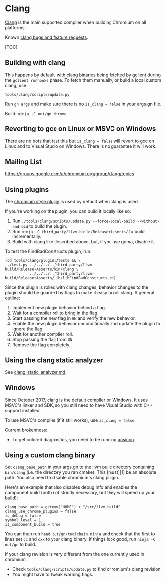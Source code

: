 # Clang

[Clang](http://clang.llvm.org/) is the main supported compiler when
building Chromium on all platforms.

Known [clang bugs and feature
requests](http://code.google.com/p/chromium/issues/list?q=label:clang).

[TOC]

## Building with clang

This happens by default, with clang binaries being fetched by gclient
during the `gclient runhooks` phase. To fetch them manually, or build
a local custom clang, use

    tools/clang/scripts/update.py

Run `gn args` and make sure there is no `is_clang = false` in your args.gn file.

Build: `ninja -C out/gn chrome`

## Reverting to gcc on Linux or MSVC on Windows

There are no bots that test this but `is_clang = false` will revert to
gcc on Linux and to Visual Studio on Windows. There is no guarantee it
will work.

## Mailing List

https://groups.google.com/a/chromium.org/group/clang/topics

## Using plugins

The
[chromium style plugin](https://dev.chromium.org/developers/coding-style/chromium-style-checker-errors)
is used by default when clang is used.

If you're working on the plugin, you can build it locally like so:

1.  Run `./tools/clang/scripts/update.py --force-local-build --without-android`
    to build the plugin.
1.  Run `ninja -C third_party/llvm-build/Release+Asserts/` to build incrementally.
1.  Build with clang like described above, but, if you use goma, disable it.

To test the FindBadConstructs plugin, run:

    (cd tools/clang/plugins/tests && \
     ./test.py ../../../../third_party/llvm-build/Release+Asserts/bin/clang \
               ../../../../third_party/llvm-build/Release+Asserts/lib/libFindBadConstructs.so)

Since the plugin is rolled with clang changes, behavior changes to the plugin
should be guarded by flags to make it easy to roll clang. A general outline:
1.  Implement new plugin behavior behind a flag.
1.  Wait for a compiler roll to bring in the flag.
1.  Start passing the new flag in `GN` and verify the new behavior.
1.  Enable the new plugin behavior unconditionally and update the plugin to
    ignore the flag.
1.  Wait for another compiler roll.
1.  Stop passing the flag from `GN`.
1.  Remove the flag completely.

## Using the clang static analyzer

See [clang_static_analyzer.md](clang_static_analyzer.md).

## Windows

Since October 2017, clang is the default compiler on Windows. It uses
MSVC's linker and SDK, so you still need to have Visual Studio with
C++ support installed.

To use MSVC's compiler (if it still works), use `is_clang = false`.

Current brokenness:

*   To get colored diagnostics, you need to be running
    [ansicon](https://github.com/adoxa/ansicon/releases).

## Using a custom clang binary

Set `clang_base_path` in your args.gn to the llvm build directory containing
`bin/clang` (i.e. the directory you ran cmake). This [must][1] be an absolute
path. You also need to disable chromium's clang plugin.

Here's an example that also disables debug info and enables the component build
(both not strictly necessary, but they will speed up your build):

```
clang_base_path = getenv("HOME") + "/src/llvm-build"
clang_use_chrome_plugins = false
is_debug = false
symbol_level = 1
is_component_build = true
```

You can then run `head out/gn/toolchain.ninja` and check that the first to
lines set `cc` and `cxx` to your clang binary. If things look good, run `ninja
-C out/gn` to build.

If your clang revision is very different from the one currently used in chromium

*   Check `tools/clang/scripts/update.py` to find chromium's clang revision
*   You might have to tweak warning flags.
